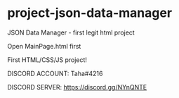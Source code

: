 # project-json-data-manager
 JSON Data Manager - first legit html project
 
Open MainPage.html first

First HTML/CSS/JS project!

DISCORD ACCOUNT: Taha#4216

DISCORD SERVER: https://discord.gg/NYnQNTE
